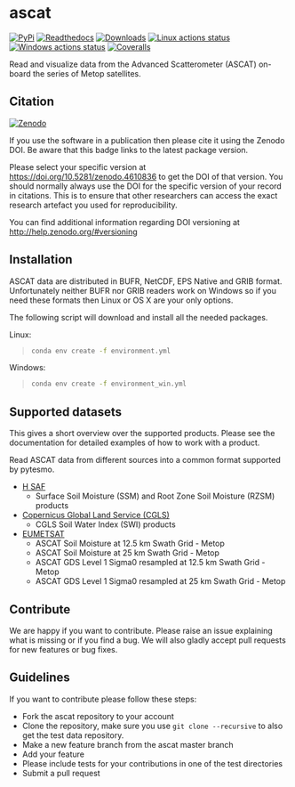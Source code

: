 # ascat #

[![PyPi](https://img.shields.io/pypi/v/ascat)](https://pypi.org/project/ascat/)
[![Readthedocs](https://readthedocs.org/projects/ascat/badge/?version=latest)](http://ascat.readthedocs.org/)
[![Downloads](https://img.shields.io/pypi/dm/ascat)](https://pypi.org/project/ascat)
[![Linux actions status](https://github.com/TUW-GEO/ascat/actions/workflows/ascat_ubuntu.yml/badge.svg)](https://github.com/TUW-GEO/ascat/actions/workflows/ascat_ubuntu.yml)
[![Windows actions status](https://github.com/TUW-GEO/ascat/actions/workflows/ascat_windows.yml/badge.svg)](https://github.com/TUW-GEO/ascat/actions/workflows/ascat_windows.yml)
[![Coveralls](https://coveralls.io/repos/github/TUW-GEO/ascat/badge.svg?branch=master)](https://coveralls.io/github/TUW-GEO/ascat?branch=master)

Read and visualize data from the Advanced Scatterometer (ASCAT) on-board the series of Metop satellites.

## Citation ##

[![Zenodo](https://zenodo.org/badge/DOI/10.5281/zenodo.4610836.svg)](https://doi.org/10.5281/zenodo.4610836)

If you use the software in a publication then please cite it using the Zenodo
DOI. Be aware that this badge links to the latest package version.

Please select your specific version at https://doi.org/10.5281/zenodo.4610836 to
get the DOI of that version. You should normally always use the DOI for the
specific version of your record in citations. This is to ensure that other
researchers can access the exact research artefact you used for reproducibility.

You can find additional information regarding DOI versioning at
http://help.zenodo.org/#versioning

## Installation ##

ASCAT data are distributed in BUFR, NetCDF, EPS Native and GRIB format.
Unfortunately neither BUFR nor GRIB readers work on Windows so if you need these
formats then Linux or OS X are your only options.

The following script will download and install all the needed packages.

Linux:

> ```bash
> conda env create -f environment.yml
> ```

Windows:

> ```bash
> conda env create -f environment_win.yml
> ```

## Supported datasets ##

This gives a short overview over the supported products. Please see the documentation for detailed examples of how to work with a product.

Read ASCAT data from different sources into a common format supported by pytesmo.

- [H SAF](http://h-saf.eumetsat.int/)
    - Surface Soil Moisture (SSM) and Root Zone Soil Moisture (RZSM) products
- [Copernicus Global Land Service (CGLS)](http://land.copernicus.eu/global/products/swi)
    - CGLS Soil Water Index (SWI) products
- [EUMETSAT](https://navigator.eumetsat.int/search?query=ascat)
    - ASCAT Soil Moisture at 12.5 km Swath Grid - Metop
    - ASCAT Soil Moisture at 25 km Swath Grid - Metop
    - ASCAT GDS Level 1 Sigma0 resampled at 12.5 km Swath Grid - Metop
    - ASCAT GDS Level 1 Sigma0 resampled at 25 km Swath Grid - Metop

## Contribute ##

We are happy if you want to contribute. Please raise an issue explaining what is
missing or if you find a bug. We will also gladly accept pull requests for new
features or bug fixes.

## Guidelines ##

If you want to contribute please follow these steps:

- Fork the ascat repository to your account
- Clone the repository, make sure you use ``git clone --recursive`` to also get the test data repository.
- Make a new feature branch from the ascat master branch
- Add your feature
- Please include tests for your contributions in one of the test directories
- Submit a pull request
